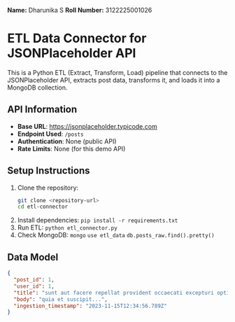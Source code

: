 **Name:** Dharunika S
**Roll Number:** 3122225001026

# ETL Data Connector for JSONPlaceholder API

This is a Python ETL (Extract, Transform, Load) pipeline that connects to the JSONPlaceholder API, extracts post data, transforms it, and loads it into a MongoDB collection.

## API Information

- **Base URL**: https://jsonplaceholder.typicode.com
- **Endpoint Used**: `/posts`
- **Authentication**: None (public API)
- **Rate Limits**: None (for this demo API)

## Setup Instructions

1. Clone the repository:
   ```bash
   git clone <repository-url>
   cd etl-connector
   ```
2. Install dependencies: `pip install -r requirements.txt`
3. Run ETL: `python etl_connector.py`
4. Check MongoDB:
   `mongo`
   `use etl_data`
   `db.posts_raw.find().pretty()`

## Data Model

```json
{
  "post_id": 1,
  "user_id": 1,
  "title": "sunt aut facere repellat provident occaecati excepturi optio reprehenderit",
  "body": "quia et suscipit...",
  "ingestion_timestamp": "2023-11-15T12:34:56.789Z"
}
```

